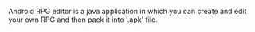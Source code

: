 Android RPG editor is a java application in which you can create and edit your own RPG and then pack it into '.apk' file.